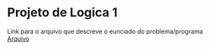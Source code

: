 # Projeto de Logica 1

Link para o arquivo que descreve o eunciado do problema/programa
[Arquivo](https://drive.google.com/file/d/1Ujw-jlpyJ3dD46wk0P2WMtNJVOWrs9hi/view?usp=sharing)